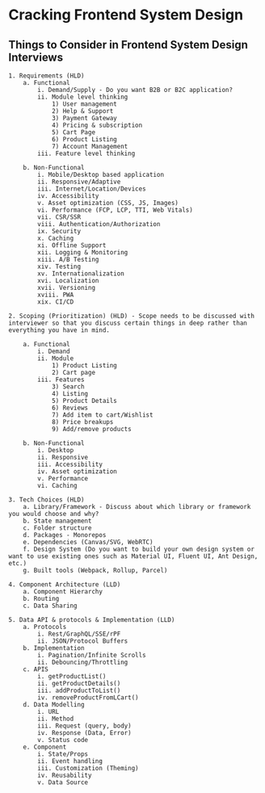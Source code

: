 # Cracking Frontend System Design

## Things to Consider in Frontend System Design Interviews

    1. Requirements (HLD)
        a. Functional
            i. Demand/Supply - Do you want B2B or B2C application?
            ii. Module level thinking
                1) User management
                2) Help & Support
                3) Payment Gateway
                4) Pricing & subscription
                5) Cart Page
                6) Product Listing
                7) Account Management
            iii. Feature level thinking

        b. Non-Functional
            i. Mobile/Desktop based application
            ii. Responsive/Adaptive
            iii. Internet/Location/Devices
            iv. Accessibility
            v. Asset optimization (CSS, JS, Images)
            vi. Performance (FCP, LCP, TTI, Web Vitals)
            vii. CSR/SSR
            viii. Authentication/Authorization
            ix. Security
            x. Caching
            xi. Offline Support
            xii. Logging & Monitoring
            xiii. A/B Testing
            xiv. Testing
            xv. Internationalization
            xvi. Localization
            xvii. Versioning
            xviii. PWA
            xix. CI/CD

    2. Scoping (Prioritization) (HLD) - Scope needs to be discussed with interviewer so that you discuss certain things in deep rather than everything you have in mind.

        a. Functional
            i. Demand
            ii. Module
                1) Product Listing
                2) Cart page
            iii. Features
                3) Search
                4) Listing
                5) Product Details
                6) Reviews
                7) Add item to cart/Wishlist
                8) Price breakups
                9) Add/remove products

        b. Non-Functional
            i. Desktop
            ii. Responsive
            iii. Accessibility
            iv. Asset optimization
            v. Performance
            vi. Caching

    3. Tech Choices (HLD)
        a. Library/Framework - Discuss about which library or framework you would choose and why?
        b. State management
        c. Folder structure
        d. Packages - Monorepos
        e. Dependencies (Canvas/SVG, WebRTC)
        f. Design System (Do you want to build your own design system or want to use existing ones such as Material UI, Fluent UI, Ant Design, etc.)
        g. Built tools (Webpack, Rollup, Parcel)

    4. Component Architecture (LLD)
        a. Component Hierarchy
        b. Routing
        c. Data Sharing

    5. Data API & protocols & Implementation (LLD)
        a. Protocols
            i. Rest/GraphQL/SSE/rPF
            ii. JSON/Protocol Buffers
        b. Implementation
            i. Pagination/Infinite Scrolls
            ii. Debouncing/Throttling
        c. APIS
            i. getProductList()
            ii. getProductDetails()
            iii. addProductToList()
            iv. removeProductFromLCart()
        d. Data Modelling
            i. URL
            ii. Method
            iii. Request (query, body)
            iv. Response (Data, Error)
            v. Status code
        e. Component
            i. State/Props
            ii. Event handling
            iii. Customization (Theming)
            iv. Reusability
            v. Data Source
